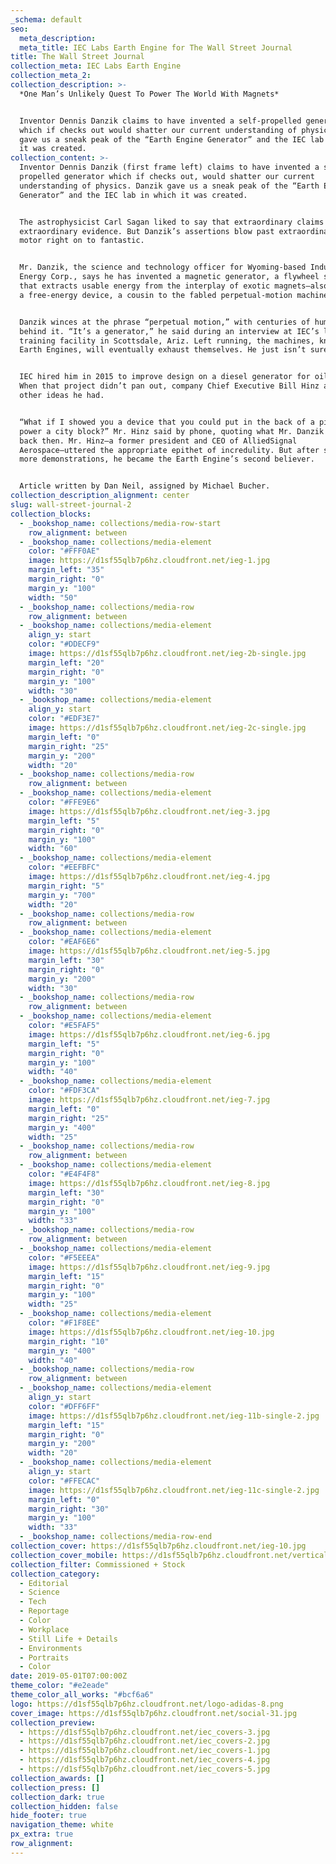 ```yaml
---
_schema: default
seo:
  meta_description:
  meta_title: IEC Labs Earth Engine for The Wall Street Journal
title: The Wall Street Journal
collection_meta: IEC Labs Earth Engine
collection_meta_2:
collection_description: >-
  *One Man’s Unlikely Quest To Power The World With Magnets*⁠


  Inventor Dennis Danzik claims to have invented a self-propelled generator
  which if checks out would shatter our current understanding of physics. Danzik
  gave us a sneak peak of the “Earth Engine Generator” and the IEC lab in which
  it was created.
collection_content: >-
  Inventor Dennis Danzik (first frame left) claims to have invented a self
  propelled generator which if checks out, would shatter our current
  understanding of physics. Danzik gave us a sneak peak of the “Earth Engine
  Generator” and the IEC lab in which it was created.


  The astrophysicist Carl Sagan liked to say that extraordinary claims require
  extraordinary evidence. But Danzik’s assertions blow past extraordinary and
  motor right on to fantastic.


  Mr. Danzik, the science and technology officer for Wyoming-based Inductance
  Energy Corp., says he has invented a magnetic generator, a flywheel system
  that extracts usable energy from the interplay of exotic magnets—also known as
  a free-energy device, a cousin to the fabled perpetual-motion machine.⁠


  Danzik winces at the phrase “perpetual motion,” with centuries of humbug
  behind it. “It’s a generator,” he said during an interview at IEC’s lab and
  training facility in Scottsdale, Ariz. Left running, the machines, known as
  Earth Engines, will eventually exhaust themselves. He just isn’t sure when.⁠


  IEC hired him in 2015 to improve design on a diesel generator for oil fields.
  When that project didn’t pan out, company Chief Executive Bill Hinz asked what
  other ideas he had.⁠


  “What if I showed you a device that you could put in the back of a pickup and
  power a city block?” Mr. Hinz said by phone, quoting what Mr. Danzik told him
  back then. Mr. Hinz—a former president and CEO of AlliedSignal
  Aerospace—uttered the appropriate epithet of incredulity. But after several
  more demonstrations, he became the Earth Engine’s second believer.⁠


  Article written by Dan Neil, assigned by Michael Bucher.
collection_description_alignment: center
slug: wall-street-journal-2
collection_blocks:
  - _bookshop_name: collections/media-row-start
    row_alignment: between
  - _bookshop_name: collections/media-element
    color: "#FFF0AE"
    image: https://d1sf55qlb7p6hz.cloudfront.net/ieg-1.jpg
    margin_left: "35"
    margin_right: "0"
    margin_y: "100"
    width: "50"
  - _bookshop_name: collections/media-row
    row_alignment: between
  - _bookshop_name: collections/media-element
    align_y: start
    color: "#DDECF9"
    image: https://d1sf55qlb7p6hz.cloudfront.net/ieg-2b-single.jpg
    margin_left: "20"
    margin_right: "0"
    margin_y: "100"
    width: "30"
  - _bookshop_name: collections/media-element
    align_y: start
    color: "#EDF3E7"
    image: https://d1sf55qlb7p6hz.cloudfront.net/ieg-2c-single.jpg
    margin_left: "0"
    margin_right: "25"
    margin_y: "200"
    width: "20"
  - _bookshop_name: collections/media-row
    row_alignment: between
  - _bookshop_name: collections/media-element
    color: "#FFE9E6"
    image: https://d1sf55qlb7p6hz.cloudfront.net/ieg-3.jpg
    margin_left: "5"
    margin_right: "0"
    margin_y: "100"
    width: "60"
  - _bookshop_name: collections/media-element
    color: "#EEFBFC"
    image: https://d1sf55qlb7p6hz.cloudfront.net/ieg-4.jpg
    margin_right: "5"
    margin_y: "700"
    width: "20"
  - _bookshop_name: collections/media-row
    row_alignment: between
  - _bookshop_name: collections/media-element
    color: "#EAF6E6"
    image: https://d1sf55qlb7p6hz.cloudfront.net/ieg-5.jpg
    margin_left: "30"
    margin_right: "0"
    margin_y: "200"
    width: "30"
  - _bookshop_name: collections/media-row
    row_alignment: between
  - _bookshop_name: collections/media-element
    color: "#E5FAF5"
    image: https://d1sf55qlb7p6hz.cloudfront.net/ieg-6.jpg
    margin_left: "5"
    margin_right: "0"
    margin_y: "100"
    width: "40"
  - _bookshop_name: collections/media-element
    color: "#FDF3CA"
    image: https://d1sf55qlb7p6hz.cloudfront.net/ieg-7.jpg
    margin_left: "0"
    margin_right: "25"
    margin_y: "400"
    width: "25"
  - _bookshop_name: collections/media-row
    row_alignment: between
  - _bookshop_name: collections/media-element
    color: "#E4F4F8"
    image: https://d1sf55qlb7p6hz.cloudfront.net/ieg-8.jpg
    margin_left: "30"
    margin_right: "0"
    margin_y: "100"
    width: "33"
  - _bookshop_name: collections/media-row
    row_alignment: between
  - _bookshop_name: collections/media-element
    color: "#F5EEEA"
    image: https://d1sf55qlb7p6hz.cloudfront.net/ieg-9.jpg
    margin_left: "15"
    margin_right: "0"
    margin_y: "100"
    width: "25"
  - _bookshop_name: collections/media-element
    color: "#F1F8EE"
    image: https://d1sf55qlb7p6hz.cloudfront.net/ieg-10.jpg
    margin_right: "10"
    margin_y: "400"
    width: "40"
  - _bookshop_name: collections/media-row
    row_alignment: between
  - _bookshop_name: collections/media-element
    align_y: start
    color: "#DFF6FF"
    image: https://d1sf55qlb7p6hz.cloudfront.net/ieg-11b-single-2.jpg
    margin_left: "15"
    margin_right: "0"
    margin_y: "200"
    width: "20"
  - _bookshop_name: collections/media-element
    align_y: start
    color: "#FFECAC"
    image: https://d1sf55qlb7p6hz.cloudfront.net/ieg-11c-single-2.jpg
    margin_left: "0"
    margin_right: "30"
    margin_y: "100"
    width: "33"
  - _bookshop_name: collections/media-row-end
collection_cover: https://d1sf55qlb7p6hz.cloudfront.net/ieg-10.jpg
collection_cover_mobile: https://d1sf55qlb7p6hz.cloudfront.net/verticalcovers-22.jpg
collection_filter: Commissioned + Stock
collection_category:
  - Editorial
  - Science
  - Tech
  - Reportage
  - Color
  - Workplace
  - Still Life + Details
  - Environments
  - Portraits
  - Color
date: 2019-05-01T07:00:00Z
theme_color: "#e2eade"
theme_color_all_works: "#bcf6a6"
logo: https://d1sf55qlb7p6hz.cloudfront.net/logo-adidas-8.png
cover_image: https://d1sf55qlb7p6hz.cloudfront.net/social-31.jpg
collection_preview:
  - https://d1sf55qlb7p6hz.cloudfront.net/iec_covers-3.jpg
  - https://d1sf55qlb7p6hz.cloudfront.net/iec_covers-2.jpg
  - https://d1sf55qlb7p6hz.cloudfront.net/iec_covers-1.jpg
  - https://d1sf55qlb7p6hz.cloudfront.net/iec_covers-4.jpg
  - https://d1sf55qlb7p6hz.cloudfront.net/iec_covers-5.jpg
collection_awards: []
collection_press: []
collection_dark: true
collection_hidden: false
hide_footer: true
navigation_theme: white
px_extra: true
row_alignment:
---
```

